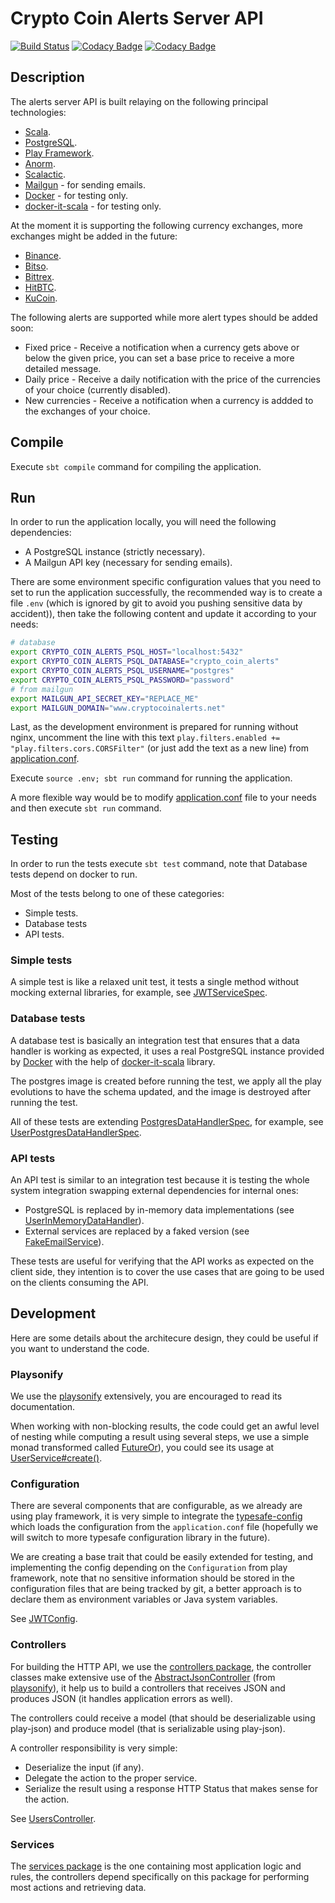 # Crypto Coin Alerts Server API
[![Build Status](https://travis-ci.org/AlexITC/crypto-coin-alerts.svg?branch=master)](https://travis-ci.org/AlexITC/crypto-coin-alerts) [![Codacy Badge](https://api.codacy.com/project/badge/Coverage/30e29dfe2d97459e8ceb12a4dd72f292)](https://www.codacy.com/app/AlexITC/crypto-coin-alerts?utm_source=github.com&utm_medium=referral&utm_content=AlexITC/crypto-coin-alerts&utm_campaign=Badge_Coverage) [![Codacy Badge](https://api.codacy.com/project/badge/Grade/30e29dfe2d97459e8ceb12a4dd72f292)](https://www.codacy.com/app/AlexITC/crypto-coin-alerts?utm_source=github.com&amp;utm_medium=referral&amp;utm_content=AlexITC/crypto-coin-alerts&amp;utm_campaign=Badge_Grade)

## Description
The alerts server API is built relaying on the following principal technologies:
- [Scala](https://www.scala-lang.org/).
- [PostgreSQL](https://www.postgresql.org/).
- [Play Framework](https://playframework.com/).
- [Anorm](https://github.com/playframework/anorm).
- [Scalactic](http://scalactic.org/).
- [Mailgun](https://www.mailgun.com/) - for sending emails.
- [Docker](https://www.docker.com/) - for testing only.
- [docker-it-scala](https://github.com/whisklabs/docker-it-scala) - for testing only.

At the moment it is supporting the following currency exchanges, more exchanges might be added in the future:
- [Binance](https://www.binance.com/).
- [Bitso](https://bitso.com/?l=en).
- [Bittrex](https://bittrex.com/).
- [HitBTC](https://hitbtc.com/).
- [KuCoin](https://www.kucoin.com/).


The following alerts are supported while more alert types should be added soon:
- Fixed price - Receive a notification when a currency gets above or below the given price, you can set a base price to receive a more detailed message.
- Daily price - Receive a daily notification with the price of the currencies of your choice (currently disabled).
- New currencies - Receive a notification when a currency is addded to the exchanges of your choice.

## Compile
Execute `sbt compile` command for compiling the application.

## Run
In order to run the application locally, you will need the following dependencies:
- A PostgreSQL instance (strictly necessary).
- A Mailgun API key (necessary for sending emails).

There are some environment specific configuration values that you need to set to run the application successfully, the recommended way is to create a file `.env` (which is ignored by git to avoid you pushing sensitive data by accident)), then take the following content and update it according to your needs:
```bash
# database
export CRYPTO_COIN_ALERTS_PSQL_HOST="localhost:5432"
export CRYPTO_COIN_ALERTS_PSQL_DATABASE="crypto_coin_alerts"
export CRYPTO_COIN_ALERTS_PSQL_USERNAME="postgres"
export CRYPTO_COIN_ALERTS_PSQL_PASSWORD="password"
# from mailgun
export MAILGUN_API_SECRET_KEY="REPLACE_ME"
export MAILGUN_DOMAIN="www.cryptocoinalerts.net"
```

Last, as the development environment is prepared for running without nginx, uncomment the line with this text `play.filters.enabled += "play.filters.cors.CORSFilter"` (or just add the text as a new line) from [application.conf](conf/application.conf).

Execute `source .env; sbt run` command for running the application.

A more flexible way would be to modify [application.conf](conf/application.conf) file to your needs and then execute `sbt run` command.

## Testing
In order to run the tests execute `sbt test` command, note that Database tests depend on docker to run.

Most of the tests belong to one of these categories:
- Simple tests.
- Database tests
- API tests.

### Simple tests
A simple test is like a relaxed unit test, it tests a single method without mocking external libraries, for example, see [JWTServiceSpec](test/com/alexitc/coinalerts/services/JWTServiceSpec.scala).

### Database tests
A database test is basically an integration test that ensures that a data handler is working as expected, it uses a real PostgreSQL instance provided by [Docker](https://www.docker.com/) with the help of [docker-it-scala](https://github.com/whisklabs/docker-it-scala) library.

The postgres image is created before running the test, we apply all the play evolutions to have the schema updated, and the image is destroyed after running the test.

All of these tests are extending [PostgresDataHandlerSpec](test/com/alexitc/coinalerts/commons/PostgresDataHandlerSpec.scala), for example, see [UserPostgresDataHandlerSpec](test/com/alexitc/coinalerts/data/anorm/UserPostgresDataHandlerSpec.scala).

### API tests
An API test is similar to an integration test because it is testing the whole system integration swapping external dependencies for internal ones:
- PostgreSQL is replaced by in-memory data implementations (see [UserInMemoryDataHandler](test/com/alexitc/coinalerts/data/UserInMemoryDataHandler.scala)).
- External services are replaced by a faked version (see [FakeEmailService](test/com/alexitc/coinalerts/commons/FakeEmailService.scala)).

These tests are useful for verifying that the API works as expected on the client side, they intention is to cover the use cases that are going to be used on the clients consuming the API.

## Development
Here are some details about the architecure design, they could be useful if you want to understand the code.

### Playsonify
We use the [playsonify](https://github.com/AlexITC/playsonify) extensively, you are encouraged to read its documentation.

When working with non-blocking results, the code could get an awful level of nesting while computing a result using several steps, we use a simple monad transformed called [FutureOr](https://github.com/AlexITC/playsonify/blob/master/playsonify/src/com/alexitc/playsonify/core/FutureOr.scala)), you could see its usage at [UserService#create()](app/com/alexitc/coinalerts/services/UserService.scala#L26).

### Configuration
There are several components that are configurable, as we already are using play framework, it is very simple to integrate the [typesafe-config](https://github.com/lightbend/config) which loads the configuration from the `application.conf` file (hopefully we will switch to more typesafe configuration library in the future).

We are creating a base trait that could be easily extended for testing, and implementing the config depending on the `Configuration` from play framework, note that no sensitive information should be stored in the configuration files that are being tracked by git, a better approach is to declare them as environment variables or Java system variables.

See [JWTConfig](app/com/alexitc/coinalerts/config/JWTConfig.scala).

### Controllers
For building the HTTP API, we use the [controllers package](app/controllers), the controller classes make extensive use of the [AbstractJsonController](https://github.com/AlexITC/playsonify/blob/master/playsonify/src/com/alexitc/playsonify/AbstractJsonController.scala) (from [playsonify](https://github.com/AlexITC/playsonify)), it help us to build a controllers that receives JSON and produces JSON (it handles application errors as well).

The controllers could receive a model (that should be deserializable using play-json) and produce model (that is serializable using play-json).

A controller responsibility is very simple:
- Deserialize the input (if any).
- Delegate the action to the proper service.
- Serialize the result using a response HTTP Status that makes sense for the action.

See [UsersController](app/controllers/UsersController.scala).

### Services
The [services package](app/com/alexitc/coinalerts/services) is the one containing most application logic and rules, the controllers depend specifically on this package for performing most actions and retrieving data.
